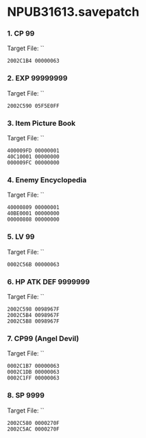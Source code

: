 # NPUB31613.savepatch

### 1. CP 99

Target File: ``

```
2002C1B4 00000063
```

### 2. EXP 99999999

Target File: ``

```
2002C590 05F5E0FF
```

### 3. Item Picture Book

Target File: ``

```
400009FD 00000001
40C10001 00000000
000009FC 00000000
```

### 4. Enemy Encyclopedia

Target File: ``

```
40000809 00000001
40BE0001 00000000
00000808 00000000
```

### 5. LV 99

Target File: ``

```
0002C56B 00000063
```

### 6. HP ATK DEF 9999999

Target File: ``

```
2002C598 0098967F
2002C5B4 0098967F
2002C5B8 0098967F
```

### 7. CP99 (Angel Devil)

Target File: ``

```
0002C1B7 00000063
0002C1DB 00000063
0002C1FF 00000063
```

### 8. SP 9999

Target File: ``

```
2002C580 0000270F
2002C5AC 0000270F
```

